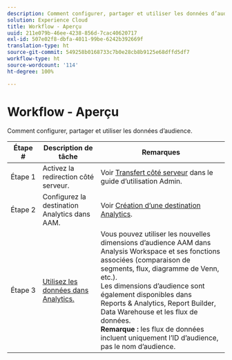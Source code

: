 ```yaml
---
description: Comment configurer, partager et utiliser les données d’audience.
solution: Experience Cloud
title: Workflow - Aperçu
uuid: 211e079b-46ee-4238-856d-7cac40620717
exl-id: 507e02f8-dbfa-4011-99be-6242b392669f
translation-type: ht
source-git-commit: 549258b0168733c7b0e28cb8b9125e68dffd5df7
workflow-type: ht
source-wordcount: '114'
ht-degree: 100%

---
```


# Workflow - Aperçu

Comment configurer, partager et utiliser les données d’audience.

| Étape # | Description de tâche | Remarques |
|--- |--- |--- |
| Étape 1 | Activez la redirection côté serveur. | Voir  [Transfert côté serveur](/help/admin/admin/c-server-side-forwarding/ssf.md) dans le guide d’utilisation Admin. |
| Étape 2 | Configurez la destination Analytics dans AAM. | Voir [Création d’une destination Analytics](https://docs.adobe.com/content/help/fr-FR/audience-manager/user-guide/features/destinations/experience-cloud-destinations/create-analytics-destination.html). |
| Étape 3 | [Utilisez les données dans Analytics.](/help/integrate/c-audience-analytics/c-workflow/use-audience-data-analytics.md) | Vous pouvez utiliser les nouvelles dimensions d’audience AAM dans Analysis Workspace et ses fonctions associées (comparaison de segments, flux, diagramme de Venn, etc.). <br>Les dimensions d’audience sont également disponibles dans Reports &amp; Analytics, Report Builder, Data Warehouse et les flux de données. <br>**Remarque :** les flux de données incluent uniquement l’ID d’audience, pas le nom d’audience. |
